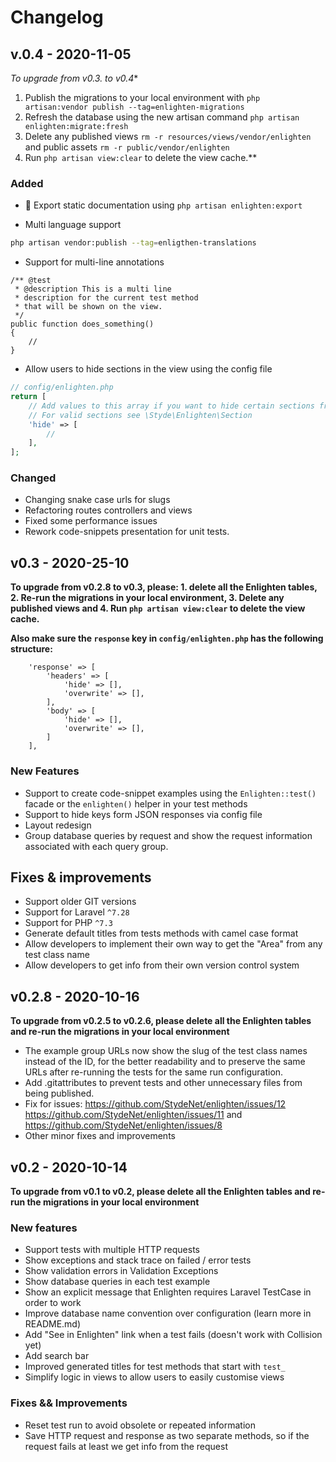 # Changelog

## v.0.4 - 2020-11-05
**To upgrade from v0.3.* to v0.4**
1. Publish the migrations to your local environment with `php artisan:vendor publish --tag=enlighten-migrations`
2. Refresh the database using the new artisan command `php artisan enlighten:migrate:fresh`
3. Delete any published views `rm -r resources/views/vendor/enlighten` and public assets `rm -r public/vendor/enlighten` 
4. Run `php artisan view:clear` to delete the view cache.** 

### Added
- 🎉 Export static documentation using `php artisan enlighten:export`

- Multi language support
```bash
php artisan vendor:publish --tag=enligthen-translations
```

- Support for multi-line annotations
```
/** @test
 * @description This is a multi line
 * description for the current test method
 * that will be shown on the view.
 */
public function does_something()
{
    //
}
```

- Allow users to hide sections in the view using the config file
```php
// config/enlighten.php
return [
    // Add values to this array if you want to hide certain sections from your views.
    // For valid sections see \Styde\Enlighten\Section
    'hide' => [
        //
    ],
];
```

### Changed
- Changing snake case urls for slugs
- Refactoring routes controllers and views
- Fixed some performance issues 
- Rework code-snippets presentation for unit tests.

## v0.3 - 2020-25-10

**To upgrade from v0.2.8 to v0.3, please: 1. delete all the Enlighten tables, 2. Re-run the migrations in your local environment, 3. Delete any published views and 4. Run `php artisan view:clear` to delete the view cache.** 

**Also make sure the `response` key in `config/enlighten.php` has the following structure:**

```
    'response' => [
        'headers' => [
            'hide' => [],
            'overwrite' => [],
        ],
        'body' => [
            'hide' => [],
            'overwrite' => [],
        ]
    ],
```

### New Features
- Support to create code-snippet examples  using the `Enlighten::test()` facade or the `enlighten()` helper in your test methods
- Support to hide keys form JSON responses via config file
- Layout redesign
- Group database queries by request and show the request information associated with each query group.

## Fixes & improvements
- Support older GIT versions
- Support for Laravel `^7.28`
- Support for PHP `^7.3`
- Generate default titles from tests methods with camel case format
- Allow developers to implement their own way to get the "Area" from any test class name
- Allow developers to get info from their own version control system

## v0.2.8 - 2020-10-16

**To upgrade from v0.2.5 to v0.2.6, please delete all the Enlighten tables and re-run the migrations in your local environment** 

- The example group URLs now show the slug of the test class names instead of the ID, for the better readability and to preserve the same URLs after re-running the tests for the same run configuration.
- Add .gitattributes to prevent tests and other unnecessary files from being published.
- Fix for issues: https://github.com/StydeNet/enlighten/issues/12 https://github.com/StydeNet/enlighten/issues/11 and https://github.com/StydeNet/enlighten/issues/8
- Other minor fixes and improvements 

## v0.2 - 2020-10-14

**To upgrade from v0.1 to v0.2, please delete all the Enlighten tables and re-run the migrations in your local environment**

### New features

- Support tests with multiple HTTP requests
- Show exceptions and stack trace on failed / error tests
- Show validation errors in Validation Exceptions
- Show database queries in each test example
- Show an explicit message that Enlighten requires Laravel TestCase in order to work
- Improve database name convention over configuration (learn more in README.md)
- Add "See in Enlighten" link when a test fails (doesn't work with Collision yet)
- Add search bar
- Improved generated titles for test methods that start with `test_`
- Simplify logic in views to allow users to easily customise views

### Fixes && Improvements
- Reset test run to avoid obsolete or repeated information
- Save HTTP request and response as two separate methods, so if the request fails at least we get info from the request
